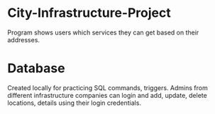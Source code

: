 # City-Infrastructure-Project
Program shows users which services they can get based on their addresses. 

# Database
Created locally for practicing SQL commands, triggers. 
Admins from different infrastructure companies can login and add, update, delete locations, details using their login credentials. 
